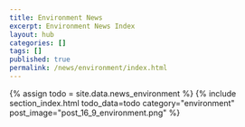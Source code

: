 ```yaml
---
title: Environment News
excerpt: Environment News Index
layout: hub
categories: []
tags: []
published: true
permalink: /news/environment/index.html
---
```


{% assign todo = site.data.news_environment %}
{% include section_index.html todo_data=todo category="environment" post_image="post_16_9_environment.png" %}
